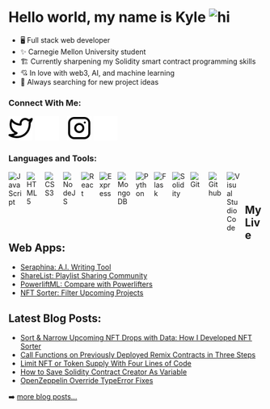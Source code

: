# Hello world, my name is Kyle <img src="https://user-images.githubusercontent.com/1303154/88677602-1635ba80-d120-11ea-84d8-d263ba5fc3c0.gif" width="28px" height="28px" alt="hi">

- 🖥️ Full stack web developer
- ✨ Carnegie Mellon University student 
- 🏗️ Currently sharpening my Solidity smart contract programming skills 
- 💘 In love with web3, AI, and machine learning
- 👾 Always searching for new project ideas 

### Connect With Me:
[![website](./img/twitter-light.svg)](https://twitter.com/kyleleesea#gh-light-mode-only)
[![website](./img/twitter-dark.svg)](https://twitter.com/kyleleesea#gh-dark-mode-only)
&nbsp;&nbsp;
[![website](./img/instagram-light.svg)](https://instagram.com/kylelee.sea#gh-light-mode-only)
[![website](./img/instagram-dark.svg)](https://instagram.com/kylelee.sea#gh-dark-mode-only)

### Languages and Tools:
<img align="left" alt="JavaScript" width="26px" src="https://cdn.jsdelivr.net/gh/devicons/devicon/icons/javascript/javascript-original.svg" style="padding-right:10px;"/>
<img align="left" alt="HTML5" width="26px" src="https://cdn.jsdelivr.net/gh/devicons/devicon/icons/html5/html5-original-wordmark.svg" style="padding-right:10px;" />
<img align="left" alt="CSS3" width="26px" src="https://cdn.jsdelivr.net/gh/devicons/devicon/icons/css3/css3-original-wordmark.svg" style="padding-right:10px;" />
<img align="left" alt="NodeJS" width="26px" src="https://cdn.jsdelivr.net/gh/devicons/devicon/icons/nodejs/nodejs-plain.svg" style="padding-right:10px;" />
<img align="left" alt="React" width="26px" src="https://cdn.jsdelivr.net/gh/devicons/devicon/icons/react/react-original.svg" style="padding-right:10px;" />
<img align="left" alt="Express" width="26px" src="https://cdn.jsdelivr.net/gh/devicons/devicon/icons/express/express-original.svg" style="padding-right:10px;" />
<img align="left" alt="MongoDB" width="26px" src="https://cdn.jsdelivr.net/gh/devicons/devicon/icons/mongodb/mongodb-original.svg" style="padding-right:10px;" />
<img align="left" alt="Python" width="26px" src="https://cdn.jsdelivr.net/gh/devicons/devicon/icons/python/python-original-wordmark.svg" style="padding-right:10px;" />
<img align="left" alt="Flask" width="26px" src="https://cdn.jsdelivr.net/gh/devicons/devicon/icons/flask/flask-original-wordmark.svg" style="padding-right:10px;" />
<img align="left" alt="Solidity" width="26px" src="https://cdn.jsdelivr.net/gh/devicons/devicon/icons/solidity/solidity-original.svg" style="padding-right:10px;" />
<img align="left" alt="Git" width="26px" src="https://cdn.jsdelivr.net/gh/devicons/devicon/icons/git/git-original.svg" style="padding-right:10px;" />
<img align="left" alt="Github" width="26px" src="https://cdn.jsdelivr.net/gh/devicons/devicon/icons/github/github-original.svg" style="padding-right:10px;" />
<img align="left" alt="Visual Studio Code" width="26px" src="https://cdn.jsdelivr.net/gh/devicons/devicon/icons/vscode/vscode-original.svg" style="padding-right:10px;"/>
<br />
<br />

## My Live Web Apps:
- [Seraphina: A.I. Writing Tool](https://seraphinai.com/)
- [ShareList: Playlist Sharing Community](https://sharelist.org/)
- [PowerliftML: Compare with Powerlifters](https://powerliftml.herokuapp.com/)
- [NFT Sorter: Filter Upcoming Projects](https://nftsorter.com/)

## Latest Blog Posts:
- [Sort & Narrow Upcoming NFT Drops with Data: How I Developed NFT Sorter](https://hackernoon.com/sort-and-narrow-upcoming-nft-drops-with-data-how-i-developed-nft-sorter)
- [Call Functions on Previously Deployed Remix Contracts in Three Steps](https://medium.com/@duckddev/call-functions-on-previously-deployed-remix-contracts-in-three-steps-9c5a7810b75f)
- [Limit NFT or Token Supply With Four Lines of Code](https://medium.com/@duckddev/limit-nft-or-token-supply-with-four-lines-of-code-2fd2f94a4002)
- [How to Save Solidity Contract Creator As Variable](https://medium.com/@duckddev/how-to-save-solidity-contract-creator-as-variable-c1f2e5716788)
- [OpenZeppelin Override TypeError Fixes](https://medium.com/@duckddev/openzeppelin-override-typeerror-fixes-db7e571c39d9)

➡️ [more blog posts...](https://medium.com/@duckddev)

